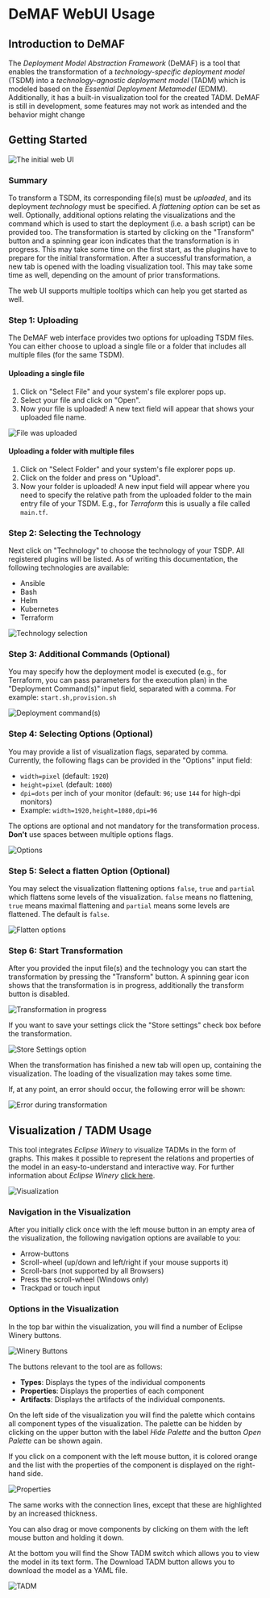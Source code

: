 # DeMAF WebUI Usage

## Introduction to DeMAF

The *Deployment Model Abstraction Framework* (DeMAF) is a tool that enables the transformation of a *technology-specific deployment model* (TSDM) into a *technology-agnostic deployment model* (TADM) which is modeled based on the *Essential Deployment Metamodel* (EDMM).
Additionally, it has a built-in visualization tool for the created TADM.
DeMAF is still in development, some features may not work as intended and the behavior might change

## Getting Started

![The initial web UI](figures/initial_ui.png)

### Summary

To transform a TSDM, its corresponding file(s) must be *uploaded*, and its deployment *technology* must be specified.
A *flattening option* can be set as well.
Optionally, additional options relating the visualizations and the command which is used to start the deployment (i.e. a bash script) can be provided too.
The transformation is started by clicking on the "Transform" button and a spinning gear icon indicates that the transformation is in progress.
This may take some time on the first start, as the plugins have to prepare for the initial transformation.
After a successful transformation, a new tab is opened with the loading visualization tool.
This may take some time as well, depending on the amount of prior transformations.

The web UI supports multiple tooltips which can help you get started as well.

### Step 1: Uploading

The DeMAF web interface provides two options for uploading TSDM files.
You can either choose to upload a single file or a folder that includes all multiple files (for the same TSDM).

#### Uploading a single file

1. Click on "Select File" and your system's file explorer pops up.
2. Select your file and click on "Open".
3. Now your file is uploaded!
   A new text field will appear that shows your uploaded file name.

![File was uploaded](figures/file_select.png)

#### Uploading a folder with multiple files

1. Click on "Select Folder" and your system's file explorer pops up.
2. Click on the folder and press on "Upload".
3. Now your folder is uploaded!
   A new input field will appear where you need to specify the relative path from the uploaded folder to the main entry file of your TSDM.
   E.g., for *Terraform* this is usually a file called `main.tf`.

### Step 2: Selecting the Technology

Next click on "Technology" to choose the technology of your TSDP.
All registered plugins will be listed.
As of writing this documentation, the following technologies are available:
- Ansible
- Bash
- Helm
- Kubernetes
- Terraform

![Technology selection](figures/technology.png)

### Step 3: Additional Commands (Optional)

You may specify how the deployment model is executed (e.g., for Terraform, you can pass parameters for the execution plan) in the "Deployment Command(s)" input field, separated with a comma.
For example: `start.sh,provision.sh`

![Deployment command(s)](figures/deploy_commands.png)

### Step 4: Selecting Options (Optional)

You may provide a list of visualization flags, separated by comma.
Currently, the following flags can be provided in the "Options" input field:

- `width=pixel` (default: `1920`)
- `height=pixel` (default: `1080`)
- `dpi=dots` per inch of your monitor (default: `96`; use `144` for high-dpi monitors)
- Example: `width=1920,height=1080,dpi=96`

The options are optional and not mandatory for the transformation process.
**Don't** use spaces between multiple options flags.

![Options](figures/options.png)

### Step 5: Select a flatten Option (Optional)

You may select the visualization flattening options `false`, `true` and `partial` which flattens some levels of the visualization.
`false` means no flattening, `true` means maximal flattening and `partial` means some levels are flattened.
The default is `false`.

![Flatten options](figures/flatten.png)

### Step 6: Start Transformation

After you provided the input file(s) and the technology you can start the transformation by pressing the "Transform" button.
A spinning gear icon shows that the transformation is in progress, additionally the transform button is disabled.

![Transformation in progress](figures/progress.png)

If you want to save your settings click the "Store settings" check box before the transformation.

![Store Settings option](figures/store_settings.png)

When the transformation has finished a new tab will open up, containing the visualization.
The loading of the visualization may takes some time.

If, at any point, an error should occur, the following error will be shown:

![Error during transformation](figures/error.png)

## Visualization / TADM Usage

This tool integrates *Eclipse Winery* to visualize TADMs in the form of graphs.
This makes it possible to represent the relations and properties of the model in an easy-to-understand and interactive way.
For further information about *Eclipse Winery* [click here](https://winery.readthedocs.io/en/latest/).

![Visualization](figures/view_tab.png)

### Navigation in the Visualization

After you initially click once with the left mouse button in an empty area of the visualization, the following navigation options are available to you:

- Arrow-buttons
- Scroll-wheel (up/down and left/right if your mouse supports it)
- Scroll-bars (not supported by all Browsers)
- Press the scroll-wheel (Windows only)
- Trackpad or touch input

### Options in the Visualization

In the top bar within the visualization, you will find a number of Eclipse Winery buttons.

![Winery Buttons](figures/winery_buttons.png)

The buttons relevant to the tool are as follows:

- **Types**: Displays the types of the individual components
- **Properties**: Displays the properties of each component
- **Artifacts**: Displays the artifacts of the individual components.

On the left side of the visualization you will find the palette which contains all component types of the visualization.
The palette can be hidden by clicking on the upper button with the label *Hide Palette* and the button *Open Palette* can be shown again.

If you click on a component with the left mouse button, it is colored orange and the list with the properties of the component is displayed on the right-hand side.

![Properties](figures/properties.png)

The same works with the connection lines, except that these are highlighted by an increased thickness.

You can also drag or move components by clicking on them with the left mouse button and holding it down.

At the bottom you will find the Show TADM switch which allows you to view the model in its text form.
The Download TADM button allows you to download the model as a YAML file.

![TADM](figures/tadm.png)

